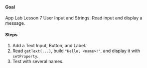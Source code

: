 #### Goal

App Lab Lesson 7 User Input and Strings. Read input and display a message.

#### Steps

1. Add a Text Input, Button, and Label.
2. Read `getText(...)`, build `"Hello, <name>!"`, and display it with `setProperty`.
3. Test with several names.
